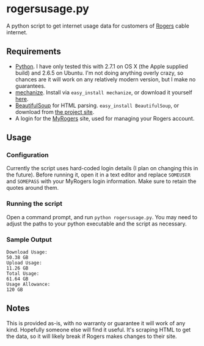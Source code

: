 # rogersusage.py
A python script to get internet usage data for customers of [Rogers](http://www.rogers.com) cable internet.

## Requirements
 - [Python](http://www.python.org/). I have only tested this with 2.7.1 on OS X (the Apple supplied build) and 2.6.5 on Ubuntu. I'm not doing anything overly crazy, so chances are it will work on any relatively modern version, but I make no guarantees.
 - [mechanize](http://wwwsearch.sourceforge.net/mechanize/). Install via `easy_install mechanize`, or download it yourself [here](http://wwwsearch.sourceforge.net/mechanize/download.html).
 - [BeautifulSoup](http://www.crummy.com/software/BeautifulSoup/) for HTML parsing. `easy_install BeautifulSoup`, or download from [the project site](http://www.crummy.com/software/BeautifulSoup/#Download).
 - A login for the [MyRogers](https://www.rogers.com/web/RogersServices.portal?_nfpb=true&amp;_pageLabel=MyRogers_Home) site, used for managing your Rogers account.
 
## Usage
### Configuration
Currently the script uses hard-coded login details (I plan on changing this in the future). Before running it, open it in a text editor and replace `SOMEUSER` and `SOMEPASS` with your MyRogers login information. Make sure to retain the quotes around them.

### Running the script
Open a command prompt, and run `python rogersusage.py`. You may need to adjust the paths to your python executable and the script as necessary.

### Sample Output
    Download Usage:
    50.38 GB
    Upload Usage:
    11.26 GB
    Total Usage:
    61.64 GB
    Usage Allowance:
    120 GB

## Notes
This is provided as-is, with no warranty or guarantee it will work of any kind. Hopefully someone else will find it useful. It's scraping HTML to get the data, so it will likely break if Rogers makes changes to their site.
